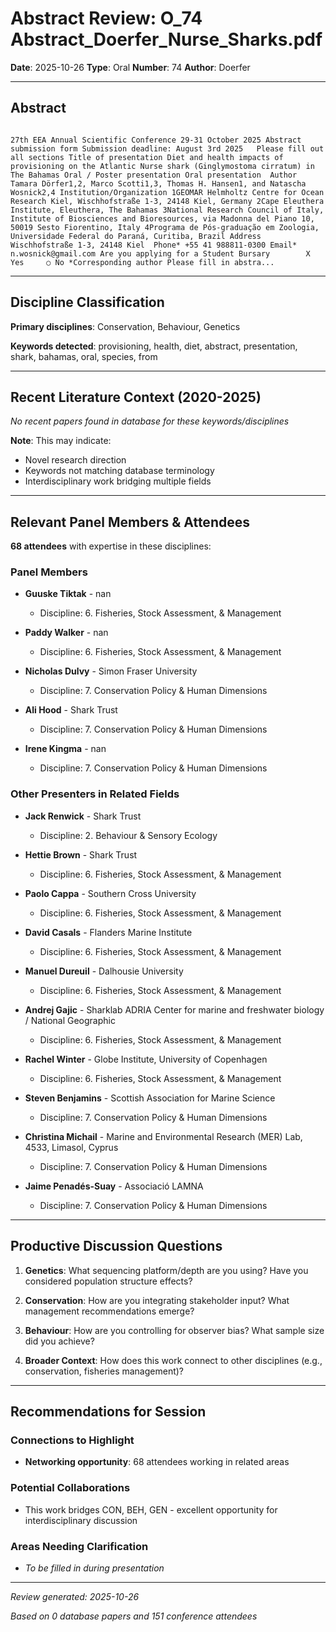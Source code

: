# Abstract Review: O_74 Abstract_Doerfer_Nurse_Sharks.pdf

**Date**: 2025-10-26
**Type**: Oral
**Number**: 74
**Author**: Doerfer

---

## Abstract

```
 
27th EEA Annual Scientific Conference 29-31 October 2025 Abstract submission form Submission deadline: August 3rd 2025   Please fill out all sections Title of presentation Diet and health impacts of provisioning on the Atlantic Nurse shark (Ginglymostoma cirratum) in The Bahamas Oral / Poster presentation Oral presentation  Author Tamara Dörfer1,2, Marco Scotti1,3, Thomas H. Hansen1, and Natascha Wosnick2,4 Institution/Organization 1GEOMAR Helmholtz Centre for Ocean Research Kiel, Wischhofstraße 1-3, 24148 Kiel, Germany 2Cape Eleuthera Institute, Eleuthera, The Bahamas 3National Research Council of Italy, Institute of Biosciences and Bioresources, via Madonna del Piano 10, 50019 Sesto Fiorentino, Italy 4Programa de Pós-graduação em Zoologia, Universidade Federal do Paraná, Curitiba, Brazil Address Wischhofstraße 1-3, 24148 Kiel  Phone* +55 41 988811-0300 Email* n.wosnick@gmail.com Are you applying for a Student Bursary        X Yes     ○ No *Corresponding author Please fill in abstra...
```

---

## Discipline Classification

**Primary disciplines**: Conservation, Behaviour, Genetics

**Keywords detected**: provisioning, health, diet, abstract, presentation, shark, bahamas, oral, species, from


---

## Recent Literature Context (2020-2025)


*No recent papers found in database for these keywords/disciplines*

**Note**: This may indicate:
- Novel research direction
- Keywords not matching database terminology
- Interdisciplinary work bridging multiple fields

---

## Relevant Panel Members & Attendees


**68 attendees** with expertise in these disciplines:


### Panel Members

- **Guuske Tiktak** - nan
  - Discipline: 6. Fisheries, Stock Assessment, & Management

- **Paddy Walker** - nan
  - Discipline: 6. Fisheries, Stock Assessment, & Management

- **Nicholas Dulvy** - Simon Fraser University
  - Discipline: 7. Conservation Policy & Human Dimensions

- **Ali Hood** - Shark Trust
  - Discipline: 7. Conservation Policy & Human Dimensions

- **Irene Kingma** - nan
  - Discipline: 7. Conservation Policy & Human Dimensions


### Other Presenters in Related Fields

- **Jack Renwick** - Shark Trust
  - Discipline: 2. Behaviour & Sensory Ecology

- **Hettie Brown** - Shark Trust
  - Discipline: 6. Fisheries, Stock Assessment, & Management

- **Paolo Cappa** - Southern Cross University
  - Discipline: 6. Fisheries, Stock Assessment, & Management

- **David Casals** - Flanders Marine Institute
  - Discipline: 6. Fisheries, Stock Assessment, & Management

- **Manuel Dureuil** - Dalhousie University
  - Discipline: 6. Fisheries, Stock Assessment, & Management

- **Andrej Gajic** - Sharklab ADRIA Center for marine and freshwater biology / National Geographic
  - Discipline: 6. Fisheries, Stock Assessment, & Management

- **Rachel Winter** - Globe Institute, University of Copenhagen
  - Discipline: 6. Fisheries, Stock Assessment, & Management

- **Steven Benjamins** - Scottish Association for Marine Science
  - Discipline: 7. Conservation Policy & Human Dimensions

- **Christina Michail** - Marine and Environmental Research (MER) Lab, 4533, Limasol, Cyprus
  - Discipline: 7. Conservation Policy & Human Dimensions

- **Jaime Penadés-Suay** - Associació LAMNA
  - Discipline: 7. Conservation Policy & Human Dimensions

---

## Productive Discussion Questions


1. **Genetics**: What sequencing platform/depth are you using? Have you considered population structure effects?


2. **Conservation**: How are you integrating stakeholder input? What management recommendations emerge?


3. **Behaviour**: How are you controlling for observer bias? What sample size did you achieve?


4. **Broader Context**: How does this work connect to other disciplines (e.g., conservation, fisheries management)?


---

## Recommendations for Session

### Connections to Highlight

- **Networking opportunity**: 68 attendees working in related areas

### Potential Collaborations

- This work bridges CON, BEH, GEN - excellent opportunity for interdisciplinary discussion

### Areas Needing Clarification

- _To be filled in during presentation_

---


*Review generated: 2025-10-26*

*Based on 0 database papers and 151 conference attendees*